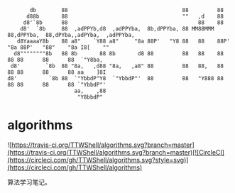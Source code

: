            db        88                                    88         88
          d88b       88                                    ""   ,d    88
         d8'`8b      88                                         88    88
        d8'  `8b     88  ,adPPYb,d8  ,adPPYba,  8b,dPPYba, 88 MM88MMM 88,dPPYba,  88,dPYba,,adPYba,  ,adPPYba,
       d8YaaaaY8b    88 a8"    `Y88 a8"     "8a 88P'   "Y8 88   88    88P'    "8a 88P'   "88"    "8a I8[    ""
      d8""""""""8b   88 8b       88 8b       d8 88         88   88    88       88 88      88      88  `"Y8ba,
     d8'        `8b  88 "8a,   ,d88 "8a,   ,a8" 88         88   88,   88       88 88      88      88 aa    ]8I
    d8'          `8b 88  `"YbbdP"Y8  `"YbbdP"'  88         88   "Y888 88       88 88      88      88 `"YbbdP"'
                         aa,    ,88
                          "Y8bbdP"

# algorithms

![https://travis-ci.org/TTWShell/algorithms.svg?branch=master](https://travis-ci.org/TTWShell/algorithms.svg?branch=master)[![CircleCI](https://circleci.com/gh/TTWShell/algorithms.svg?style=svg)](https://circleci.com/gh/TTWShell/algorithms)

算法学习笔记。
